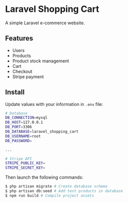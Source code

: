 # Laravel Shopping Cart

A simple Laravel e-commerce website.

## Features

- Users
- Products
- Product stock management
- Cart
- Checkout
- Stripe payment

## Install

Update values with your information in `.env` file:

```bash
# Database
DB_CONNECTION=mysql
DB_HOST=127.0.0.1
DB_PORT=3306
DB_DATABASE=laravel_shopping_cart
DB_USERNAME=root
DB_PASSWORD=

...

# Stripe API
STRIPE_PUBLIC_KEY=
STRIPE_SECRET_KEY=
```

Then launch the following commands:

```bash
$ php artisan migrate # Create database schema
$ php artisan db:seed # Add test products in database
$ npm run build # Compile project assets
```